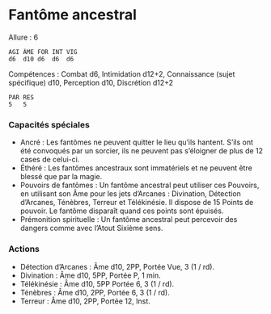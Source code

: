 # Fantôme ancestral

Allure : 6

	AGI	ÂME	FOR	INT	VIG
	d6	d10	d6	d6	d6

Compétences : Combat d6, Intimidation d12+2, Connaissance (sujet spécifique) d10, Perception d10, Discrétion d12+2

	PAR	RES
	5	5

### Capacités spéciales
- Ancré : Les fantômes ne peuvent quitter le lieu qu’ils hantent. S’ils ont été convoqués par un sorcier, ils ne peuvent pas s’éloigner de plus de 12 cases de celui-ci.
- Éthéré : Les fantômes ancestraux sont immatériels et ne peuvent être blessé que par la magie.
- Pouvoirs de fantômes : Un fantôme ancestral peut utiliser ces Pouvoirs, en utilisant son Âme pour les jets d’Arcanes : Divination, Détection d’Arcanes, Ténèbres, Terreur et Télékinésie. Il dispose de 15 Points de pouvoir. Le fantôme disparaît quand ces points sont épuisés.
- Prémonition spirituelle : Un fantôme ancestral peut percevoir des dangers comme avec l’Atout Sixième sens.

### Actions
- Détection d’Arcanes : Âme d10, 2PP, Portée Vue, 3 (1 / rd).
- Divination : Âme d10, 5PP, Portée P, 1 min.
- Télékinésie : Âme d10, 5PP Portée 6, 3 (1 / rd).
- Ténèbres : Âme d10, 2PP, Portée 6, 3 (1 / rd).
- Terreur : Âme d10, 2PP, Portée 12, Inst.
